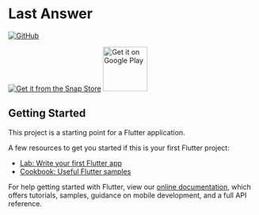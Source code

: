 # Last Answer
[![GitHub](https://img.shields.io/github/license/xsoulspace/last-answer)](LICENSE)

[![Get it from the Snap Store](https://snapcraft.io/static/images/badges/en/snap-store-black.svg)](https://snapcraft.io/last-answer)
<a  href='https://play.google.com/store/apps/details?id=dev.xsoulspace.lastanswer&pcampaignid=pcampaignidMKT-Other-global-all-co-prtnr-py-PartBadge-Mar2515-1'><img height='90px' alt='Get it on Google Play' src='https://play.google.com/intl/en_us/badges/static/images/badges/en_badge_web_generic.png'/></a>

## Getting Started

This project is a starting point for a Flutter application.

A few resources to get you started if this is your first Flutter project:

- [Lab: Write your first Flutter app](https://flutter.dev/docs/get-started/codelab)
- [Cookbook: Useful Flutter samples](https://flutter.dev/docs/cookbook)

For help getting started with Flutter, view our
[online documentation](https://flutter.dev/docs), which offers tutorials,
samples, guidance on mobile development, and a full API reference.
